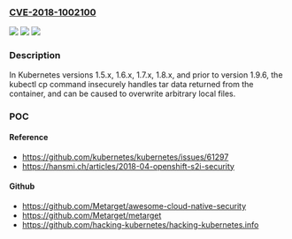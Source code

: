 ### [CVE-2018-1002100](https://cve.mitre.org/cgi-bin/cvename.cgi?name=CVE-2018-1002100)
![](https://img.shields.io/static/v1?label=Product&message=Kubernetes&color=blue)
![](https://img.shields.io/static/v1?label=Version&message=%3D%20v1.5.x%20&color=brighgreen)
![](https://img.shields.io/static/v1?label=Vulnerability&message=directory%20traversal%20vulnerability&color=brighgreen)

### Description

In Kubernetes versions 1.5.x, 1.6.x, 1.7.x, 1.8.x, and prior to version 1.9.6, the kubectl cp command insecurely handles tar data returned from the container, and can be caused to overwrite arbitrary local files.

### POC

#### Reference
- https://github.com/kubernetes/kubernetes/issues/61297
- https://hansmi.ch/articles/2018-04-openshift-s2i-security

#### Github
- https://github.com/Metarget/awesome-cloud-native-security
- https://github.com/Metarget/metarget
- https://github.com/hacking-kubernetes/hacking-kubernetes.info

